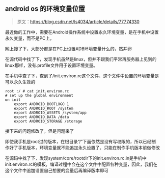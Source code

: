 ## android os 的环境变量位置

> 原文：https://blog.csdn.net/ls4034/article/details/77774330

最近做的工作中，需要在Android操作系统中设置永久环境变量，是在手机中设置永久变量，而不是PC上。

网上搜了下，大部分都是在PC上设置ADB环境变量什么的，然并卵

在源代码中找了下，发现手机虽然是linux，但并不跟我们平常再服务器上见到的linux那样，没有.profile文件用于设置环境变量。

在手机中查了下，查到了/init.environ.rc这个文件，这个文件中设置的环境变量是可以永久生效的
```
root :/ # cat init.environ.rc
# set up the global environment
on init
    export ANDROID_BOOTLOGO 1
    export ANDROID_ROOT /system
    export ANDROID_ASSETS /system/app
    export ANDROID_DATA /data
    export ANDROID_STORAGE /storage
```

接下来的问题修改了，但是问题来了

即使我手机是root过的版本，在根目录“/”下面依然是没有写权限的，所以已经制作好了手机版本，环境变量就不能追加永久设置了，只能在制作手机版本前做修改


在源码中找了下，发现system/core/rootdir下的init.environ.rc.in是手机中init.environ.rc的模板，编译过程中会在这个文件中配置各种变量，因此，我们在这个文件中追加设置自己想要的变量后再编译版本即可

